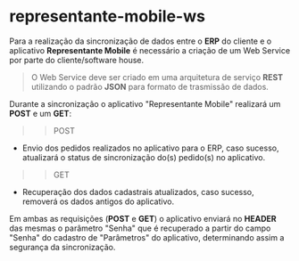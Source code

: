 # representante-mobile-ws

Para a realização da sincronização de dados entre o <b>ERP</b> do cliente e o aplicativo <b>Representante Mobile</b> é necessário a criação de um Web Service por parte do cliente/software house.

> O Web Service deve ser criado em uma arquitetura de serviço <b>REST</b> utilizando o padrão <b>JSON</b> para formato de trasmissão de dados.

Durante a sincronização o aplicativo "Representante Mobile" realizará um <b>POST</b> e um <b>GET</b>:

>> POST
* Envio dos pedidos realizados no aplicativo para o ERP, caso sucesso, atualizará o status de sincronização do(s) pedido(s) no aplicativo.

>> GET
* Recuperação dos dados cadastrais atualizados, caso sucesso, removerá os dados antigos do aplicativo.

Em ambas as requisições (<b>POST</b> e <b>GET</b>) o aplicativo enviará no <b>HEADER</b> das mesmas o parâmetro "Senha" que é recuperado a partir do campo "Senha" do cadastro de "Parâmetros" do aplicativo, determinando assim a segurança da sincronização.
